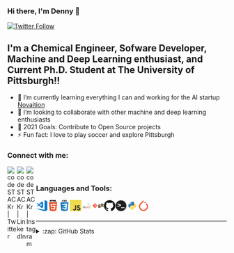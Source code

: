 ### Hi there, I'm Denny 👋


[![Twitter Follow](https://img.shields.io/twitter/follow/DennisLoevlie?color=1DA1F2&logo=twitter&style=for-the-badge)](https://twitter.com/intent/follow?original_referer=https%3A%2F%2Fgithub.com%2FDennisLoevlie&screen_name=DennisLoevlie)

## I'm a Chemical Engineer, Sofware Developer, Machine and Deep Learning enthusiast, and Current Ph.D. Student at The University of Pittsburgh!!

- 🌱 I’m currently learning everything I can and working for the AI startup [Novaition](https://www.novaition.com)
- :handshake: I’m looking to collaborate with other machine and deep learning enthusiasts
- 🥅 2021 Goals: Contribute to Open Source projects
- ⚡ Fun fact: I love to play soccer and explore Pittsburgh 

### Connect with me:

[<img align="left" alt="codeSTACKr | Twitter" width="22px" src="https://cdn.jsdelivr.net/npm/simple-icons@v3/icons/twitter.svg" />][twitter]
[<img align="left" alt="codeSTACKr | LinkedIn" width="22px" src="https://cdn.jsdelivr.net/npm/simple-icons@v3/icons/linkedin.svg" />][linkedin]
[<img align="left" alt="codeSTACKr | Instagram" width="22px" src="https://cdn.jsdelivr.net/npm/simple-icons@v3/icons/instagram.svg" />][instagram]

<br />

### Languages and Tools:

[<img align="left" alt="Visual Studio Code" width="26px" src="https://raw.githubusercontent.com/github/explore/80688e429a7d4ef2fca1e82350fe8e3517d3494d/topics/visual-studio-code/visual-studio-code.png" />][twitter]
[<img align="left" alt="HTML5" width="26px" src="https://raw.githubusercontent.com/github/explore/80688e429a7d4ef2fca1e82350fe8e3517d3494d/topics/html/html.png" />][twitter]
[<img align="left" alt="CSS3" width="26px" src="https://raw.githubusercontent.com/github/explore/80688e429a7d4ef2fca1e82350fe8e3517d3494d/topics/css/css.png" />][twitter]
[<img align="left" alt="JavaScript" width="26px" src="https://raw.githubusercontent.com/github/explore/80688e429a7d4ef2fca1e82350fe8e3517d3494d/topics/javascript/javascript.png" />][twitter]
[<img align="left" alt="MySQL" width="26px" src="https://raw.githubusercontent.com/github/explore/80688e429a7d4ef2fca1e82350fe8e3517d3494d/topics/mysql/mysql.png" />][twitter]
[<img align="left" alt="Git" width="26px" src="https://raw.githubusercontent.com/github/explore/80688e429a7d4ef2fca1e82350fe8e3517d3494d/topics/git/git.png" />][twitter]
[<img align="left" alt="GitHub" width="26px" src="https://raw.githubusercontent.com/github/explore/78df643247d429f6cc873026c0622819ad797942/topics/github/github.png" />][twitter]
[<img align="left" alt="Terminal" width="26px" src="https://raw.githubusercontent.com/github/explore/80688e429a7d4ef2fca1e82350fe8e3517d3494d/topics/terminal/terminal.png" />][twitter]
[<img align="left" alt="Python" width="26px" src="https://raw.githubusercontent.com/github/explore/80688e429a7d4ef2fca1e82350fe8e3517d3494d/topics/python/python.png" />][twitter]
[<img align="left" alt="Python" width="26px" src="pytorch-icon.png" />][twitter]
<br />
<br />

---

<details>
  <summary>:zap: GitHub Stats</summary>

  [![Denny's GitHub stats](https://github-readme-stats.vercel.app/api?username=loevlie)](https://github.com/anuraghazra/github-readme-stats)

</details>

[twitter]: https://twitter.com/DennisLoevlie
[youtube]: https://www.youtube.com/channel/UCWILcKQhmYwXb5lZPxyGS-w
[instagram]: https://www.instagram.com/johanloevlie/
[linkedin]: https://www.linkedin.com/in/dennisloevlie/
